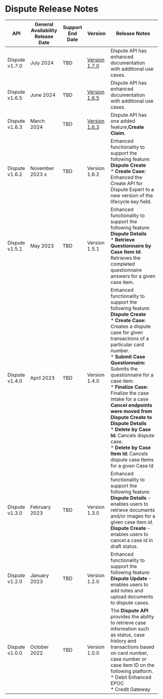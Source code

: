 # Dispute Release Notes

| API            | General Availability Release Date | Support End Date | Version       | Release Notes                                                                                                                                                                                                                                                                                                                                                                                                                                                                  |
|----------------|-----------------------------------|------------------|---------------|--------------------------------------------------------------------------------------------------------------------------------------------------------------------------------------------------------------------------------------------------------------------------------------------------------------------------------------------------------------------------------------------------------------------------------------------------------------------------------|
| Dispute v1.7.0 | July 2024                        | TBD              |  [Version 1.7.0](../api/?type=post&path=/v2/cases/claim&version=api) | Dispute API has enhanced documentation with additional use cases.                                                                                                                                                                                                                                                        |
| Dispute v1.6.5 | June 2024                        | TBD              |  [Version 1.6.5](../api/?type=post&path=/v2/cases/claim&version=api-previous) | Dispute API has enhanced documentation with additional use cases.                                                                                                                                                                                                                                                        |
| Dispute v1.6.3 | March 2024                        | TBD              | [Version 1.6.3](../api/?type=post&path=/v2/cases/claim&version=api-previous) | Dispute API has one added feature,**Create Claim**.                                                                                                                                                                                                                                                                                                  |
| Dispute v1.6.2 | November 2023                  x   | TBD              | Version 1.6.2 |Enhanced functionality to support the following feature:  <br>**Dispute Create** <br> * **Create Case:** Enhanced the Create API for Dispute Expert to a new version of the lifecycle key field.                                                                                                                                                                                                                                                                                         |
| Dispute v1.5.1 | May 2023                          | TBD              | Version 1.5.1 | Enhanced functionality to support the following feature:  <br>**Dispute Details** <br> * **Retrieve Questionnaire by Case Item Id:** Retrieves the completed questionnaire answers for a given case item.                                                                                                                                                                                                                                                                                         |
| Dispute v1.4.0 | April 2023                        | TBD              | Version 1.4.0 | Enhanced functionality to support the following feature:  <br>**Dispute Create** <br> * **Create Case:** Creates a dispute case for given transactions of a particular card number. <br> * **Submit Case Questionnaire:** Submits the questionnaire for a case item. <br> * **Finalize Case:** Finalize the case intake for a case **Cancel endpoints were moved from Dispute Create to Dispute Details** <br> * **Delete by Case Id:** Cancels dispute case. <br> * **Delete by Case Item Id:** Cancels dispute case Items for a given Case Id   |
| Dispute v1.3.0 | February 2023                     | TBD              | Version 1.3.0 | Enhanced functionality to support the following feature:  <br>**Dispute Details** - enables users to retrieve documents and/or images for a given case item id. <br>**Dispute Create** - enables users to cancel a case id in draft status.                                                                                                                                                                                                                                                    |
| Dispute v1.2.0 | January 2023                      | TBD              | Version 1.2.0 | Enhanced functionality to support the following feature:  <br>**Dispute Update** - enables users to add notes and upload documents to dispute cases.                                                                                                                                                                                                                                                                                                                                   |
| Dispute v1.0.0 | October 2022                      | TBD              | Version 1.0.0 | The **Dispute API** provides the ability to retrieve case information such as status, case history and transactions based on card number, case number or case item ID on the following platform.  <br> * Debit Enhanced EPOC <br> * Credit Gateway                                                                                                                                                                                                                                               |
